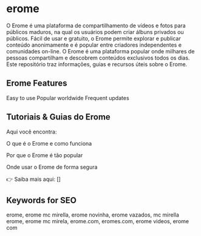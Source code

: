 # erome
O Erome é uma plataforma de compartilhamento de vídeos e fotos para públicos maduros, na qual os usuários podem criar álbuns privados ou públicos. Fácil de usar e gratuito, o Erome permite explorar e publicar conteúdo anonimamente e é popular entre criadores independentes e comunidades on-line.
O Erome é uma plataforma popular onde milhares de pessoas compartilham e descobrem conteúdos exclusivos todos os dias.
Este repositório traz informações, guias e recursos úteis sobre o Erome.

## Erome Features

Easy to use
Popular worldwide
Frequent updates

## Tutoriais & Guias do Erome

Aqui você encontra:

O que é o Erome e como funciona

Por que o Erome é tão popular

Onde usar o Erome de forma segura

👉 Saiba mais aqui: []

## Keywords for SEO

erome, erome mc mirella, erome novinha, erome vazados, mc mirella erome, erome mc mirela, erome.com, eromes.com, erome videos, erome com    
